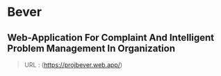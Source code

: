 # Bever
## Web-Application For Complaint And Intelligent Problem Management In Organization
> URL : (https://projbever.web.app/)
